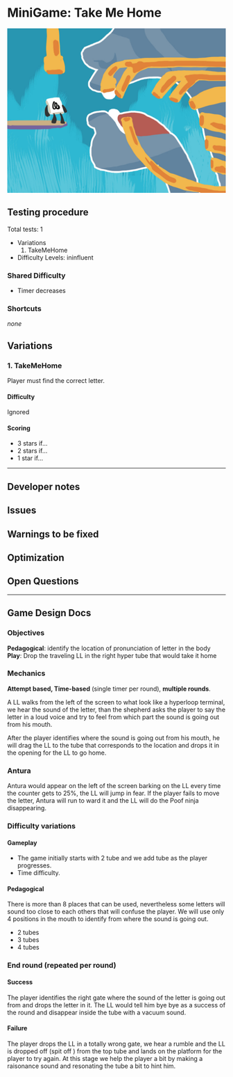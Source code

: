 # MiniGame: Take Me Home

![](images/TakeMeHome.jpg)

## Testing procedure
Total tests: 1
- Variations
    1. TakeMeHome
- Difficulty Levels: ininfluent

### Shared Difficulty
- Timer decreases


### Shortcuts
_none_

## Variations
### 1. TakeMeHome
Player must find the correct letter.

#### Difficulty
Ignored

#### Scoring
- 3 stars if...
- 2 stars if...
- 1 star if...
---
## Developer notes

## Issues

## Warnings to be fixed

## Optimization

## Open Questions

---

## Game Design Docs

### Objectives

**Pedagogical**:  identify the location of pronunciation of letter in the body
**Play**: Drop the traveling LL in the right hyper tube that would take it home

### Mechanics

**Attempt based, Time-based** (single timer per round), **multiple rounds**.

A LL walks from the left of the screen to what look like a hyperloop terminal, we hear the sound of the letter, than the shepherd asks the player to say the letter in a loud voice and try to feel from which part the sound is going out from his mouth.

After the player identifies where the sound is going out from his mouth, he will drag the LL to the tube that corresponds to the location and drops it in the opening for the LL to go home.

### Antura

Antura would appear on the left of the screen barking on the LL every time the counter gets to 25%, the LL will jump in fear. If the player fails to move the letter, Antura will run to ward it and the LL will do the Poof ninja disappearing.

### Difficulty variations
#### Gameplay

- The game initially starts with 2 tube and we add tube as the player progresses.
- Time difficulty.

#### Pedagogical

There is more than 8 places that can be used, nevertheless some letters will sound too close to each others that will confuse the player.
We will use only 4 positions in the mouth to identify from where the sound is going out.

- 2 tubes
- 3 tubes
- 4 tubes

### End round (repeated per round)
#### Success

The player identifies the right gate where the sound of the letter is going out from and drops the letter in it. The LL would tell him bye bye as a success of the round and disappear inside the tube with a vacuum sound.

#### Failure

The player drops the LL in a totally wrong gate, we hear a rumble and the LL is dropped off (spit off ) from the top tube and lands on the platform for the player to try again. At this stage we help the player a bit by making a raisonance sound and resonating the tube a bit to hint him.
